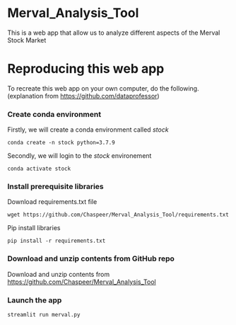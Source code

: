 # Merval_Analysis_Tool
This is a web app that allow us to analyze different aspects of the Merval Stock Market

# Reproducing this web app 
To recreate this web app on your own computer, do the following.
(explanation from https://github.com/dataprofessor)

### Create conda environment
Firstly, we will create a conda environment called *stock*
```
conda create -n stock python=3.7.9
```
Secondly, we will login to the *stock* environement
```
conda activate stock
```
### Install prerequisite libraries

Download requirements.txt file

```
wget https://github.com/Chaspeer/Merval_Analysis_Tool/requirements.txt

```

Pip install libraries
```
pip install -r requirements.txt
```

###  Download and unzip contents from GitHub repo

Download and unzip contents from https://github.com/Chaspeer/Merval_Analysis_Tool

###  Launch the app

```
streamlit run merval.py
```
